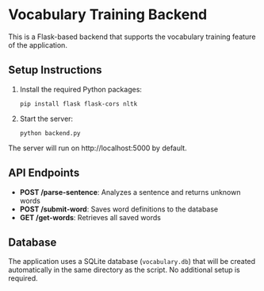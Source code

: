 
# Vocabulary Training Backend

This is a Flask-based backend that supports the vocabulary training feature of the application.

## Setup Instructions

1. Install the required Python packages:
   ```
   pip install flask flask-cors nltk
   ```

2. Start the server:
   ```
   python backend.py
   ```

The server will run on http://localhost:5000 by default.

## API Endpoints

- **POST /parse-sentence**: Analyzes a sentence and returns unknown words
- **POST /submit-word**: Saves word definitions to the database
- **GET /get-words**: Retrieves all saved words

## Database

The application uses a SQLite database (`vocabulary.db`) that will be created automatically in the same directory as the script. No additional setup is required.
